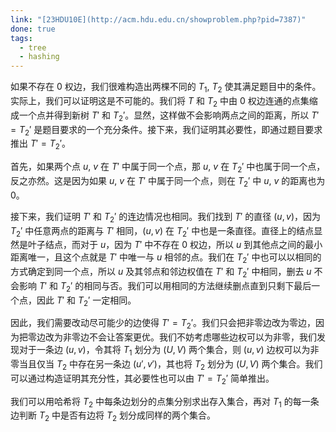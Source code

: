 ```yaml
---
link: "[23HDU10E](http://acm.hdu.edu.cn/showproblem.php?pid=7387)"
done: true
tags:
  - tree
  - hashing
---
```


如果不存在 $0$ 权边，我们很难构造出两棵不同的 $T_1$, $T_2$ 使其满足题目中的条件。实际上，我们可以证明这是不可能的。我们将 $T$ 和 $T_2$ 中由 $0$ 权边连通的点集缩成一个点并得到新树 $T'$ 和 $T_2'$。显然，这样做不会影响两点之间的距离，所以 $T'=T_2'$ 是题目要求的一个充分条件。接下来，我们证明其必要性，即通过题目要求推出 $T'=T_2'$。

首先，如果两个点 $u$, $v$ 在 $T'$ 中属于同一个点，那 $u$, $v$ 在 $T_2'$ 中也属于同一个点，反之亦然。这是因为如果 $u$, $v$ 在 $T'$ 中属于同一个点，则在 $T_2'$ 中 $u$, $v$ 的距离也为 $0$。

接下来，我们证明 $T'$ 和 $T_2'$ 的连边情况也相同。我们找到 $T'$ 的直径 $(u,v)$，因为 $T_2'$ 中任意两点的距离与 $T'$ 相同，$(u,v)$ 在 $T_2'$ 中也是一条直径。直径上的结点显然是叶子结点，而对于 $u$，因为 $T'$ 中不存在 $0$ 权边，所以 $u$ 到其他点之间的最小距离唯一，且这个点就是 $T'$ 中唯一与 $u$ 相邻的点。我们在 $T_2'$ 中也可以以相同的方式确定到同一个点，所以 $u$ 及其邻点和邻边权值在 $T'$ 和 $T_2'$ 中相同，删去 $u$ 不会影响 $T'$ 和 $T_2'$ 的相同与否。我们可以用相同的方法继续删点直到只剩下最后一个点，因此 $T'$ 和 $T_2'$ 一定相同。

因此，我们需要改动尽可能少的边使得 $T'=T_2'$。我们只会把非零边改为零边，因为把零边改为非零边不会让答案更优。我们不妨考虑哪些边权可以为非零，我们发现对于一条边 $(u,v)$，令其将 $T_1$ 划分为 $(U,V)$ 两个集合，则 $(u,v)$ 边权可以为非零当且仅当 $T_2$ 中存在另一条边 $(u',v')$，其也将 $T_2$ 划分为 $(U,V)$ 两个集合。我们可以通过构造证明其充分性，其必要性也可以由 $T'=T_2'$ 简单推出。

我们可以用哈希将 $T_2$ 中每条边划分的点集分别求出存入集合，再对 $T_1$ 的每一条边判断 $T_2$ 中是否有边将 $T_2$ 划分成同样的两个集合。